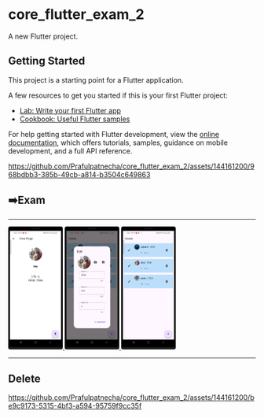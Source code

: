 # core_flutter_exam_2

A new Flutter project.

## Getting Started

This project is a starting point for a Flutter application.

A few resources to get you started if this is your first Flutter project:

- [Lab: Write your first Flutter app](https://docs.flutter.dev/get-started/codelab)
- [Cookbook: Useful Flutter samples](https://docs.flutter.dev/cookbook)

For help getting started with Flutter development, view the
[online documentation](https://docs.flutter.dev/), which offers tutorials,
samples, guidance on mobile development, and a full API reference.


https://github.com/Prafulpatnecha/core_flutter_exam_2/assets/144161200/968bdbb3-385b-49cb-a814-b3504c649863



<h2>➡️Exam </h2>
<hr>
<p>
<a href ="">
<img src="https://github.com/Prafulpatnecha/core_flutter_exam_2/blob/master/Screenshot_20240620_163702.png" width="22%" Height="35%">
<img src="https://github.com/Prafulpatnecha/core_flutter_exam_2/blob/master/Screenshot_20240620_163723.png" width="22%" Height="35%">
<img src="https://github.com/Prafulpatnecha/core_flutter_exam_2/blob/master/Screenshot_20240620_163914.png" width="22%" Height="35%">
</a>
</p>
<hr>
<h2>Delete </h2>


https://github.com/Prafulpatnecha/core_flutter_exam_2/assets/144161200/be9c9173-5315-4bf3-a594-95759f9cc35f

